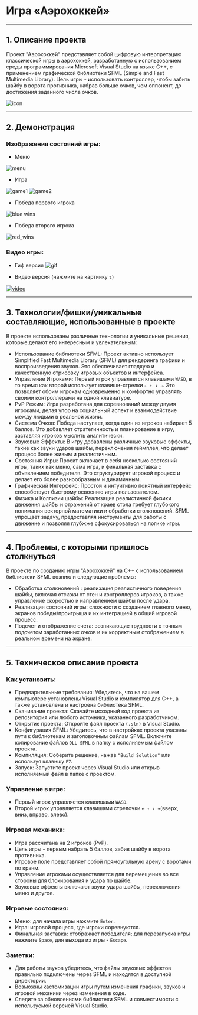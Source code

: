 # **Игра «‎Аэрохоккей»‎‎**
_____
## 1. Описание проекта
Проект "Аэрохоккей" представляет собой цифровую интерпретацию классической игры в аэрохоккей, разработанную с использованием среды программирования Microsoft Visual Studio на языке C++, с применением графической библиотеки SFML (Simple and Fast Multimedia Library). Цель игры - использовать контроллер, чтобы забить шайбу в ворота противника, набрав больше очков, чем оппонент, до достижения заданного числа очков.

![icon](https://github.com/zhuykovochka/AirHockey/assets/110740413/a65aa7ea-5bb3-47d5-a1fe-d312bbe4c30b, "Air Hockey!")

_____
## 2. Демонстрация
### Изображения состояний игры:
+ Меню

![menu](https://github.com/zhuykovochka/AirHockey/assets/110740413/441effc0-9d48-4e0b-a17d-0d1dcee6dc4d, "Menu")

+ Игра

![game1](https://github.com/zhuykovochka/AirHockey/assets/110740413/c30a0bba-6974-4c09-b9a8-e87456fa46a5, "Gameplay")
![game2](https://github.com/zhuykovochka/AirHockey/assets/110740413/25050a1a-8d4a-4c62-bbf1-b7f50bb8915a, "Gameplay")

+ Победа первого игрока

![blue wins](https://github.com/zhuykovochka/AirHockey/assets/110740413/cb227f5a-722f-44b9-a438-516dcfea8b1c, "Blue Wins!")

+ Победа второго игрока

![red_wins](https://github.com/zhuykovochka/AirHockey/assets/110740413/f23ad1e0-1cb4-46e1-af32-1f21d1bc6d84, "Red wins!")

### Видео игры:

+ Гиф версия
![gif](https://github.com/zhuykovochka/AirHockey/assets/110740413/001704fd-e9ce-4de4-8c0f-33cdfc29156a, "Air Hockey demonstration")

+ Видео версия (нажмите на картинку :arrow_heading_down:)

[![video](https://github.com/zhuykovochka/AirHockey/assets/110740413/8dba30cb-9a63-4351-be35-87c598d08c06)](https://youtu.be/CwRXYEEzG8M)
_____
## 3. Технологии/фишки/уникальные составляющие, использованные в проекте

В проекте использованы различные технологии и уникальные решения, которые делают его интересным и увлекательным:
+ Использование библиотеки SFML: Проект активно использует Simplified Fast Multimedia Library (SFML) для рендеринга графики и воспроизведения звуков. Это обеспечивает гладкую и качественную отрисовку игровых объектов и интерфейса.
+ Управление Игроками: Первый игрок управляется клавишами ``` WASD ```, в то время как второй использует клавиши-стрелки ``` ← ↑ ↓ → ```. Это позволяет обоим игрокам одновременно и комфортно управлять своими контроллерами на одной клавиатуре.
+ PvP Режим: Игра разработана для соревнований между двумя игроками, делая упор на социальный аспект и взаимодействие между людьми в реальной жизни.
+ Система Очков: Победа наступает, когда один из игроков набирает 5 баллов. Это добавляет стратегичность и планирование в игру, заставляя игроков мыслить аналитически.
+ Звуковые Эффекты: В игру добавлены различные звуковые эффекты, такие как звуки ударов шайбы, переключения геймплея, что делает процесс более живым и реалистичным.
+ Состояния Игры: Проект включает в себя несколько состояний игры, таких как меню, сама игра, и финальная заставка с объявлением победителя. Это структурирует игровой процесс и делает его более разнообразным и динамичным.
+ Графический Интерфейс: Простой и интуитивно понятный интерфейс способствует быстрому освоению игры пользователем.
+ Физика  и Коллизии шайбы: Реализация реалистичной физики движения шайбы и отражений от краев стола требует глубокого понимания векторной математики и обработки столкновений. SFML упрощает задачу, предоставляя инструменты для работы с движение и позволяя глубжже сфокусироваться на логике игры.
______
## 4. Проблемы, с которыми пришлось столкнуться

В проекте по созданию игры "Аэрохоккей" на C++ с использованием библиотеки SFML возникли следующие проблемы:
+ Обработка столкновений : реализация реалистичного поведения шайбы, включая отскоки от стен и контроллеров игроков, а также управление скоростью и направлением шайбы после удара.
+ Реализация состояний игры: сложности с созданием главного меню, экранов победы/проигрыша и их интеграцией в общий игровой процесс.
+ Подсчет и отображение счета: возникающие трудности с точным подсчетом заработанных очков и их корректным отображением в реальном времени на экране.

____
## 5. Техническое описание проекта

### Как установить:
+ Предварительные требования: Убедитесь, что на вашем компьютере установлены Visual Studio и компилятор для C++, а также установлена и настроена библиотека SFML.
+ Скачивание проекта: Скачайте исходный код проекта из репозитория или любого источника, указанного разработчиком.
+ Открытие проекта: Откройте файл проекта ```(.sln)``` в Visual Studio.
+ Конфигурация SFML: Убедитесь, что в настройках проекта указаны пути к библиотекам и заголовочным файлам SFML. Включите копирование файлов ````DLL SFML```` в папку с исполняемым файлом проекта.
+ Компиляция: Соберите решение, нажав ```"Build Solution"``` или используя клавишу ```F7```.
+ Запуск: Запустите проект через Visual Studio или открыв исполняемый файл в папке с проектом.

### Управление в игре:
+ Первый игрок управляется клавишами ``` WASD ```.
+ Второй игрок управляется клавишами стрелочки ``` ← ↑ ↓ → ```(вверх, вниз, вправо, влево).

### Игровая механика:
- Игра рассчитана на 2 игроков (PvP).
- Цель игры - первым набрать 5 баллов, забив шайбу в ворота противника.
- Игровое поле представляет собой прямоугольную арену с воротами по краям.
- Управление игроками осуществляется для перемещения во все стороны для блокирования и удара по шайбе.
- Звуковые эффекты включают звуки удара шайбы, переключения меню и другое.

### Игровые состояния:
- Меню: для начала игры нажмите ```Enter```.
- Игра: игровой процесс, где игроки соревнуются.
- Финальная заставка: отображает победителя; для перезапуска игры нажмите ```Space```, для выхода из игры - ```Escape```.

### Заметки:
- Для работы звуков убедитесь, что файлы звуковых эффектов правильно подключены через SFML и находятся в доступной директории.
- Возможны кастомизации игры путем изменения графики, звуков и игровой механики через изменения в коде.
- Следите за обновлениями библиотеки SFML и совместимости с используемой версией Visual Studio.
